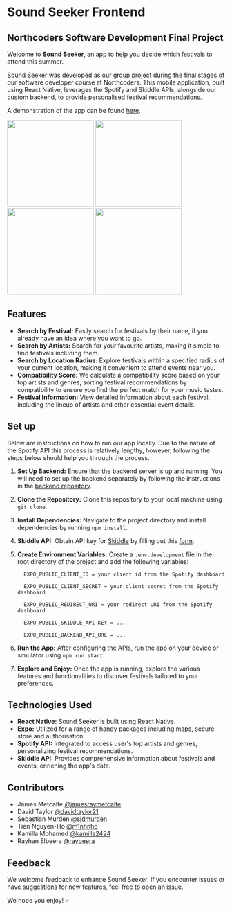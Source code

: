 # Sound Seeker Frontend

## Northcoders Software Development Final Project

Welcome to **Sound Seeker**, an app to help you decide which festivals to attend this summer.

Sound Seeker was developed as our group project during the final stages of our software developer course at Northcoders. This mobile application, built using React Native, leverages the Spotify and Skiddle APIs, alongside our custom backend, to provide personalised festival recommendations.

A demonstration of the app can be found [here](https://streamable.com/obl05m).

<img src="https://github.com/sjdmurden/Sound-Seeker-fe/assets/81564712/3ac77e4f-7855-4055-9398-6c2ea938a2f7" width=200/>
<img src="https://github.com/sjdmurden/Sound-Seeker-fe/assets/81564712/66991a7e-c9d1-41f3-8c9d-97bbf478dd26" width=200/>
<img src="https://github.com/sjdmurden/Sound-Seeker-fe/assets/81564712/5fd468c6-16fe-48da-9abe-749ceb0aad89" width=200/>
<img src="https://github.com/sjdmurden/Sound-Seeker-fe/assets/81564712/dbc19da1-6284-453f-b7a6-8b18f52ab476" width=200/>

## Features
- **Search by Festival:** Easily search for festivals by their name, if you already have an idea where you want to go.
- **Search by Artists:** Search for your favourite artists, making it simple to find festivals including them.
- **Search by Location Radius:** Explore festivals within a specified radius of your current location, making it convenient to attend events near you.
- **Compatibility Score:** We calculate a compatibility score based on your top artists and genres, sorting festival recommendations by compatibility to ensure you find the perfect match for your music tastes.
- **Festival Information:** View detailed information about each festival, including the lineup of artists and other essential event details.
## Set up
Below are instructions on how to run our app locally. 
Due to the nature of the Spotify API this process is relatively lengthy, however, following the steps below should help you through the process.

1. **Set Up Backend:** Ensure that the backend server is up and running. You will need to set up the backend separately by following the instructions in the [backend repository](https://github.com/M1nhnho/Sound-Seeker-be).
2. **Clone the Repository:** Clone this repository to your local machine using `git clone`.
3. **Install Dependencies:** Navigate to the project directory and install dependencies by running `npm install`.
5. **Skiddle API:** Obtain API key for [Skiddle](https://www.skiddle.com/api/) by filling out this [form](https://www.skiddle.com/api/join.php).
6. **Create Environment Variables:** Create a `.env.development` file in the root directory of the project and add the following variables:
   
   ```
     EXPO_PUBLIC_CLIENT_ID = your client id from the Spotify dashboard
   
     EXPO_PUBLIC_CLIENT_SECRET = your client secret from the Spotify dashboard
   
     EXPO_PUBLIC_REDIRECT_URI = your redirect URI from the Spotify dashboard
   
     EXPO_PUBLIC_SKIDDLE_API_KEY = ...
   
     EXPO_PUBLIC_BACKEND_API_URL = ...
   ```
7. **Run the App:** After configuring the APIs, run the app on your device or simulator using `npm run start`.
8. **Explore and Enjoy:** Once the app is running, explore the various features and functionalities to discover festivals tailored to your preferences.
## Technologies Used
- **React Native:** Sound Seeker is built using React Native.
- **Expo:** Utilized for a range of handy packages including maps, secure store and authorisation.
- **Spotify API:** Integrated to access user's top artists and genres, personalizing festival recommendations.
- **Skiddle API:** Provides comprehensive information about festivals and events, enriching the app's data.
## Contributors
- James Metcalfe [@jamesraymetcalfe](https://github.com/jamesraymetcalfe)
- David Taylor [@davidtaylor21](https://github.com/davidtaylor21)
- Sebastian Murden [@sjdmurden](https://github.com/sjdmurden)
- Tien Nguyen-Ho [@m1nhnho](https://github.com/m1nhnho)
- Kamilla Mohamed [@kamilla2424](https://github.com/kamilla2424)
- Rayhan Elbeera [@raybeera](https://github.com/raybeera)   
## Feedback
We welcome feedback to enhance Sound Seeker. If you encounter issues or have suggestions for new features, feel free to open an issue.

We hope you enjoy! :notes:
